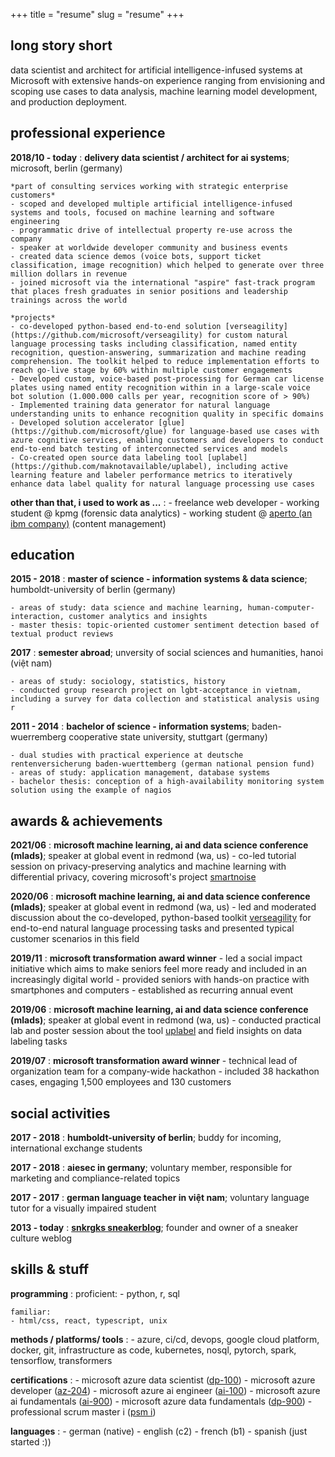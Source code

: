 +++
title = "resume"
slug = "resume"
+++

## long story short
data scientist and architect for artificial intelligence-infused systems at Microsoft with extensive hands-on experience ranging from envisioning and scoping use cases to data analysis, machine learning model development, and production deployment.

## professional experience

**2018/10 - today**
:   **delivery data scientist / architect for ai systems**; microsoft, berlin (germany)

    *part of consulting services working with strategic enterprise customers*
    - scoped and developed multiple artificial intelligence-infused systems and tools, focused on machine learning and software engineering
    - programmatic drive of intellectual property re-use across the company
    - speaker at worldwide developer community and business events   
    - created data science demos (voice bots, support ticket classification, image recognition) which helped to generate over three million dollars in revenue
    - joined microsoft via the international "aspire" fast-track program that places fresh graduates in senior positions and leadership trainings across the world
    
    *projects*
    - co-developed python-based end-to-end solution [verseagility](https://github.com/microsoft/verseagility) for custom natural language processing tasks including classification, named entity recognition, question-answering, summarization and machine reading comprehension. The toolkit helped to reduce implementation efforts to reach go-live stage by 60% within multiple customer engagements
    - Developed custom, voice-based post-processing for German car license plates using named entity recognition within in a large-scale voice bot solution (1.000.000 calls per year, recognition score of > 90%)
    - Implemented training data generator for natural language understanding units to enhance recognition quality in specific domains
    - Developed solution accelerator [glue](https://github.com/microsoft/glue) for language-based use cases with azure cognitive services, enabling customers and developers to conduct end-to-end batch testing of interconnected services and models
    - Co-created open source data labeling tool [uplabel](https://github.com/maknotavailable/uplabel), including active learning feature and labeler performance metrics to iteratively enhance data label quality for natural language processing use cases
   
**other than that, i used to work as ...**
: 
    - freelance web developer
    - working student @ kpmg (forensic data analytics)
    - working student @ [aperto (an ibm company)](https://aperto.com) (content management)

## education

**2015 - 2018**
:   **master of science - information systems & data science**; humboldt-university of berlin (germany)

    - areas of study: data science and machine learning, human-computer-interaction, customer analytics and insights
    - master thesis: topic-oriented customer sentiment detection based of textual product reviews

**2017**
:   **semester abroad**; unversity of social sciences and humanities, hanoi (việt nam)
    
    - areas of study: sociology, statistics, history
    - conducted group research project on lgbt-acceptance in vietnam, including a survey for data collection and statistical analysis using r

**2011 - 2014**
:   **bachelor of science - information systems**; baden-wuerremberg cooperative state university, stuttgart (germany)

    - dual studies with practical experience at deutsche rentenversicherung baden-wuerttemberg (german national pension fund)
    - areas of study: application management, database systems
    - bachelor thesis: conception of a high-availability monitoring system solution using the example of nagios

## awards & achievements

**2021/06**
:   **microsoft machine learning, ai and data science conference (mlads)**; speaker at global event in redmond (wa, us)
    - co-led tutorial session on privacy-preserving analytics and machine learning with differential privacy, covering microsoft's project [smartnoise](https://github.com/opendp/smartnoise-core-python)

**2020/06**
:   **microsoft machine learning, ai and data science conference (mlads)**; speaker at global event in redmond (wa, us)
    - led and moderated discussion about the co-developed, python-based toolkit [verseagility](https://github.com/microsoft/verseagility) for end-to-end natural language processing tasks and presented typical customer scenarios in this field

**2019/11**
:   **microsoft transformation award winner**
    - led a social impact initiative which aims to make seniors feel more ready and included in an increasingly digital world
    - provided seniors with hands-on practice with smartphones and computers
    - established as recurring annual event

**2019/06**
:   **microsoft machine learning, ai and data science conference (mlads)**; speaker at global event in redmond (wa, us)
    - conducted practical lab and poster session about the tool [uplabel](https://github.com/maknotavailable/uplabel) and field insights on data labeling tasks

**2019/07**
:   **microsoft transformation award winner**
    - technical lead of organization team for a company-wide hackathon 
    - included 38 hackathon cases, engaging 1,500 employees and 130 customers

## social activities
**2017 - 2018**
:    **humboldt-university of berlin**; buddy for incoming, international exchange students 

**2017 - 2018**
:    **aiesec in germany**; voluntary member, responsible for marketing and compliance-related topics

**2017 - 2017**
:    **german language teacher in việt nam**; voluntary language tutor for a visually impaired student

**2013 - today**
:    **[snkrgks sneakerblog](snkrgks.com)**; founder and owner of a sneaker culture weblog

## skills & stuff
**programming**
:   proficient:
    - python, r, sql

    familiar:
    - html/css, react, typescript, unix

**methods / platforms/ tools**
:   - azure, ci/cd, devops, google cloud platform, docker, git, infrastructure as code, kubernetes, nosql, pytorch, spark, tensorflow, transformers

**certifications**
:   - microsoft azure data scientist ([dp-100](https://www.credly.com/badges/0588f6f7-57be-4d7a-bd5a-174605c8fe94?source=linked_in_profile))
	- microsoft azure developer ([az-204](https://www.credly.com/badges/246d9911-a5ca-483a-8501-ce193991bc04?source=linked_in_profile))
	- microsoft azure ai engineer ([ai-100](https://www.credly.com/badges/bc93d579-787a-4e6e-b819-ce07672c886b?source=linked_in_profile))
	- microsoft azure ai fundamentals ([ai-900](https://www.credly.com/badges/614dbf52-4594-4864-993e-6c48ab482b38?source=linked_in_profile))
	- microsoft azure data fundamentals ([dp-900](https://www.credly.com/badges/29f4b82d-016b-4b5e-a7c9-55d266aede53?source=linked_in_profile))
	- professional scrum master i ([psm i](https://www.scrum.org/certificates/554592))

**languages**
:   - german (native)
    - english (c2)
    - french (b1)
    - spanish (just started :))